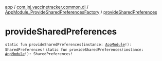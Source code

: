 [app](../../index.md) / [com.jnj.vaccinetracker.common.di](../index.md) / [AppModule_ProvideSharedPreferencesFactory](index.md) / [provideSharedPreferences](./provide-shared-preferences.md)

# provideSharedPreferences

`static fun provideSharedPreferences(instance: `[`AppModule`](../-app-module/index.md)`!): SharedPreferences!`
`static fun provideSharedPreferences(instance: `[`AppModule`](../-app-module/index.md)`!): SharedPreferences!`